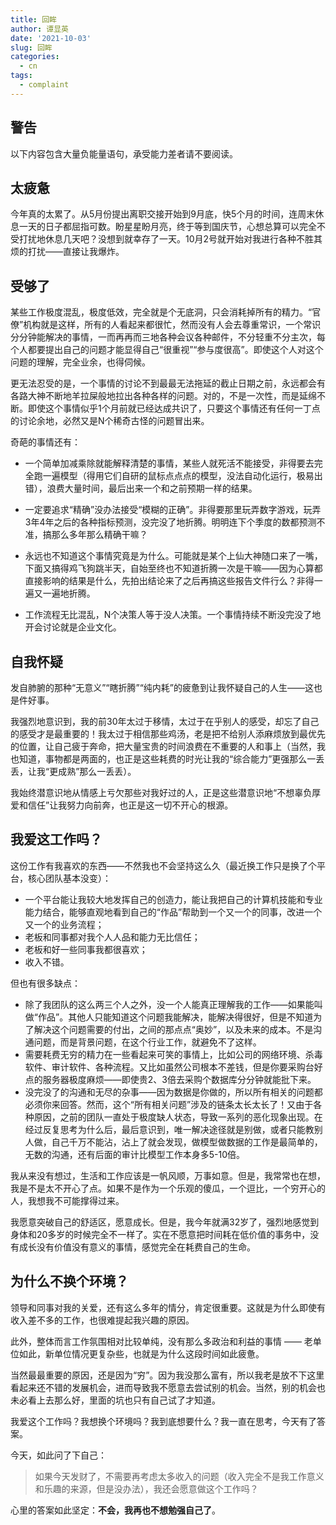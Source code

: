 ```yaml
---
title: 回眸
author: 谭显英
date: '2021-10-03'
slug: 回眸
categories:
  - cn
tags:
  - complaint
---
```


## 警告

以下内容包含大量负能量语句，承受能力差者请不要阅读。

## 太疲惫

今年真的太累了。从5月份提出离职交接开始到9月底，快5个月的时间，连周末休息一天的日子都屈指可数。盼星星盼月亮，终于等到国庆节，心想总算可以完全不受打扰地休息几天吧？没想到就幸存了一天。10月2号就开始对我进行各种不胜其烦的打扰——直接让我爆炸。

## 受够了

某些工作极度混乱，极度低效，完全就是个无底洞，只会消耗掉所有的精力。“官僚”机构就是这样，所有的人看起来都很忙，然而没有人会去尊重常识，一个常识分分钟能解决的事情，一而再再而三地各种会议各种邮件，不分轻重不分主次，每个人都要提出自己的问题才能显得自己“很重视”“参与度很高”。即使这个人对这个问题的理解，完全业余，也得伺候。

更无法忍受的是，一个事情的讨论不到最最无法拖延的截止日期之前，永远都会有各路大神不断地羊拉屎般地拉出各种各样的问题。对的，不是一次性，而是延绵不断。即使这个事情似乎1个月前就已经达成共识了，只要这个事情还有任何一丁点的讨论余地，必然又是N个稀奇古怪的问题冒出来。

奇葩的事情还有：

- 一个简单加减乘除就能解释清楚的事情，某些人就死活不能接受，非得要去完全跑一遍模型（得用它们自研的鼠标点点点的模型，没法自动化运行，极易出错），浪费大量时间，最后出来一个和之前预期一样的结果。

- 一定要追求“精确”没办法接受“模糊的正确”。非得要那里玩弄数字游戏，玩弄3年4年之后的各种指标预测，没完没了地折腾。明明连下个季度的数都预测不准，搞那么多年那么精确干嘛？

- 永远也不知道这个事情究竟是为什么。可能就是某个上仙大神随口来了一嘴，下面又搞得鸡飞狗跳半天，自始至终也不知道折腾一次是干嘛——因为心算都直接影响的结果是什么，先拍出结论来了之后再搞这些报告文件行么？非得一遍又一遍地折腾。

- 工作流程无比混乱，N个决策人等于没人决策。一个事情持续不断没完没了地开会讨论就是企业文化。

## 自我怀疑

发自肺腑的那种“无意义”“瞎折腾”“纯内耗”的疲惫到让我怀疑自己的人生——这也是件好事。

我强烈地意识到，我的前30年太过于移情，太过于在乎别人的感受，却忘了自己的感受才是最重要的！我太过于相信那些鸡汤，老是把不给别人添麻烦放到最优先的位置，让自己疲于奔命，把大量宝贵的时间浪费在不重要的人和事上（当然，我也知道，事物都是两面的，也正是这些耗费的时光让我的“综合能力”更强那么一丢丢，让我“更成熟”那么一丢丢）。

我始终潜意识地从情感上亏欠那些对我好过的人，正是这些潜意识地“不想辜负厚爱和信任”让我努力向前奔，也正是这一切不开心的根源。

## 我爱这工作吗？

这份工作有我喜欢的东西——不然我也不会坚持这么久（最近换工作只是换了个平台，核心团队基本没变）：

- 一个平台能让我较大地发挥自己的创造力，能让我把自己的计算机技能和专业能力结合，能够直观地看到自己的“作品”帮助到一个又一个的同事，改进一个又一个的业务流程；
- 老板和同事都对我个人人品和能力无比信任；
- 老板和好一些同事我都很喜欢；
- 收入不错。

但也有很多缺点：

- 除了我团队的这么两三个人之外，没一个人能真正理解我的工作——如果能叫做“作品”。其他人只能知道这个问题我能解决，能解决得很好，但是不知道为了解决这个问题需要的付出，之间的那点点“奥妙”，以及未来的成本。不是沟通问题，而是背景问题，在这个行业工作，就避免不了这样。
- 需要耗费无穷的精力在一些看起来可笑的事情上，比如公司的网络环境、杀毒软件、审计软件、各种流程。又比如虽然公司根本不差钱，但是你要采购台好点的服务器极度麻烦——即使贵2、3倍去采购个数据库分分钟就能批下来。
- 没完没了的沟通和无尽的杂事——因为数据是你做的，所以所有相关的问题都必须你来回答。然而，这个“所有相关问题”涉及的链条太长太长了！又由于各种原因，之前的团队一直处于极度缺人状态，导致一系列的恶化现象出现。在经过反复思考为什么后，最后意识到，唯一解决途径就是别做，或者只能教别人做，自己千万不能沾，沾上了就会发现，做模型做数据的工作是最简单的，无数的沟通，还有后面的审计比模型工作本身多5-10倍。

我从来没有想过，生活和工作应该是一帆风顺，万事如意。但是，我常常也在想，我是不是太不开心了点。如果不是作为一个乐观的傻瓜，一个逗比，一个穷开心的人，我想我不可能撑得过来。

我愿意突破自己的舒适区，愿意成长。但是，我今年就满32岁了，强烈地感觉到身体和20多岁的时候完全不一样了。实在不愿意把时间耗在低价值的事务中，没有成长没有价值没有意义的事情，感觉完全在耗费自己的生命。

## 为什么不换个环境？

领导和同事对我的关爱，还有这么多年的情分，肯定很重要。这就是为什么即使有收入差不多的工作，也很难提起我兴趣的原因。

此外，整体而言工作氛围相对比较单纯，没有那么多政治和利益的事情 —— 老单位如此，新单位情况更复杂些，也就是为什么这段时间如此疲惫。

当然最最重要的原因，还是因为“穷”。因为我没那么富有，所以我老是放不下这里看起来还不错的发展机会，进而导致我不愿意去尝试别的机会。当然，别的机会也未必看上去那么好，里面的坑也只有自己试了才知道。

我爱这个工作吗？我想换个环境吗？我到底想要什么？我一直在思考，今天有了答案。

今天，如此问了下自己：

> 如果今天发财了，不需要再考虑太多收入的问题（收入完全不是我工作意义和乐趣的来源，但是没办法），我还会愿意做这个工作吗？

心里的答案如此坚定：**不会，我再也不想勉强自己了**。
